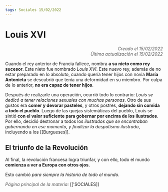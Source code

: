 ```yaml
---
tags: Sociales 15/02/2022
---
```


# Louis XVI
<div style="text-align: right; opacity: 0.7; font-style: italic;">Creado el 15/02/2022</div>
<div style="text-align: right; opacity: 0.7; font-style: italic;">Última actualización el 15/02/2022</div>


Cuando el rey anterior de Francia fallece, nombra **a su nieto como rey sucesor**.
Este nieto fue nombrado *Louis XVI*.
Este nuevo rey, además de no estar preparado en lo absoluto, cuando quería tener hijos con novia **María Antonieta** se descubrió que tenía una deformidad en su miembro.
Por culpa de lo anterior, **no era capaz de tener hijos**.

Después de realizarle una operación, ocurrió todo lo contrario: *Louis se dedicó a tener relaciones sexuales con muchas personas*.
Otro de sus gustos era **comer y devorar pasteles**, y otros postres, **dejando sin comida a todo el pueblo**.
Luego de las quejas sistemáticas del pueblo, Louis se sintió **con el valor suficiente para gobernar por encima de los ilustrados**.
Por ello, decidió destronar a todos los *ilustrados que se encontraban gobernando en ese momento, y finalizar la despotismo ilustrado*, incluyendo a los [[Burgueses]].

## El triunfo de la Revolución

Al final, la revolución francesa logra triunfar, y con ello, todo el mundo **comienza a ver a Europa con otros ojos.**

Esto cambió *para siempre la historia de todo el mundo*.

<span style="opacity: 0.7; font-style: italic;">Página principal de la materia:</span> [['SOCIALES]]